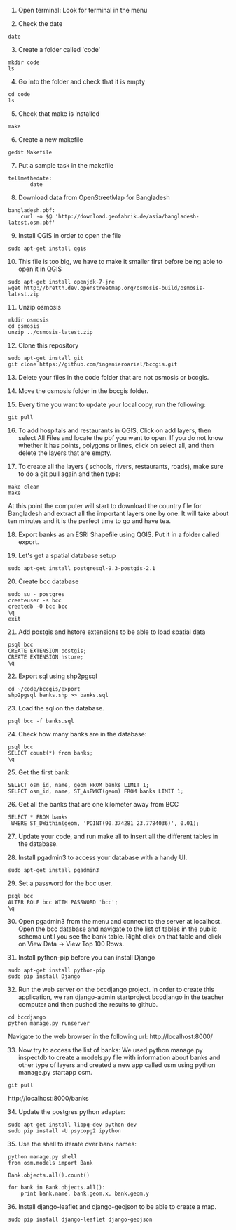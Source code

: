  1. Open terminal: Look for terminal in the menu

 2. Check the date 
  ```
  date
  ```

 3. Create a folder called 'code'
 
  ```
  mkdir code
  ls
  ```
 4. Go into the folder and check that it is empty
 
  ```
  cd code
  ls
  ```
  
 5. Check that make is installed
 ```
 make
 ```
 6. Create a new makefile
 ```
 gedit Makefile
 ```
 7. Put a sample task in the makefile
 
 ```
 tellmethedate:
	    date
 ```
 8. Download data from OpenStreetMap for Bangladesh
 
 ```
bangladesh.pbf:
     curl -o $@ 'http://download.geofabrik.de/asia/bangladesh-latest.osm.pbf'
 ```
 
 9. Install QGIS in order to open the file
 ```
 sudo apt-get install qgis
 ```
 
 10. This file is too big, we have to make it smaller first before being able to open it in QGIS
 ```
 sudo apt-get install openjdk-7-jre
 wget http://bretth.dev.openstreetmap.org/osmosis-build/osmosis-latest.zip
 ```
 
 11. Unzip osmosis
 ```
 mkdir osmosis
 cd osmosis
 unzip ../osmosis-latest.zip
 ```

 12. Clone this repository
 ```
 sudo apt-get install git
 git clone https://github.com/ingenieroariel/bccgis.git
 ``` 

 13. Delete your files in the code folder that are not osmosis or bccgis.

 14. Move the osmosis folder in the bccgis folder.

 15. Every time you want to update your local copy, run the following:
 ```
 git pull
 ```

 16. To add hospitals and restaurants in QGIS, Click on add layers, then select All Files and locate the pbf you want to open. If you do not know whether it has points, polygons or lines, click on select all, and then delete the layers that are empty.

 17. To create all the layers ( schools, rivers, restaurants, roads), make sure to do a git pull again and then type:

 ```
 make clean
 make
 ```

 At this point the computer will start to download the country file for Bangladesh and extract all the important layers one by one. It will take about ten minutes and it is the perfect time to go and have tea.

 18. Export banks as an ESRI Shapefile using QGIS. Put it in a folder called export.

 19. Let's get a spatial database setup
 ```
 sudo apt-get install postgresql-9.3-postgis-2.1
 ```

 20. Create bcc database
 ```
 sudo su - postgres
 createuser -s bcc
 createdb -O bcc bcc
 \q
 exit
 ```

 21. Add postgis and hstore extensions to be able to load spatial data
 ```
 psql bcc
 CREATE EXTENSION postgis;
 CREATE EXTENSION hstore;
 \q
 ```

 22. Export sql using shp2pgsql
 ```
 cd ~/code/bccgis/export
 shp2pgsql banks.shp >> banks.sql
 ```

 23. Load the sql on the database.
 ```
 psql bcc -f banks.sql
 ```

 24. Check how many banks are in the database:
  ```
 psql bcc
 SELECT count(*) from banks;
 \q
 ```

 25. Get the first bank

 ```
 SELECT osm_id, name, geom FROM banks LIMIT 1;
 SELECT osm_id, name, ST_AsEWKT(geom) FROM banks LIMIT 1;
 ```

 26. Get all the banks that are one kilometer away from BCC

 ```
 SELECT * FROM banks 
  WHERE ST_DWithin(geom, 'POINT(90.374281 23.7784036)', 0.01);
 ```

 27. Update your code, and run make all to insert all the different tables in the database.

 28. Install pgadmin3 to access your database with a handy UI.

 ```
 sudo apt-get install pgadmin3
 ```
 
 29. Set a password for the bcc user.

 ```
 psql bcc
 ALTER ROLE bcc WITH PASSWORD 'bcc';
 \q
 ```

 30. Open pgadmin3 from the menu and connect to the server at localhost. Open the bcc database and navigate to the list of tables in the public schema until you see the bank table. Right click on that table and click on View Data -> View Top 100 Rows.

 31. Install python-pip before you can install Django

 ```
 sudo apt-get install python-pip
 sudo pip install Django
 ```

 32. Run the web server on the bccdjango project.
 In order to create this application, we ran django-admin startproject bccdjango in the teacher computer and then pushed the results to github.

 ```
 cd bccdjango
 python manage.py runserver
 ```
 Navigate to the web browser in the following url:
 http://localhost:8000/

 33. Now try to access the list of banks:
 We used python manage.py inspectdb to create a models.py file with information about banks and other type of layers and created a new app called osm using python manage.py startapp osm.

 ```
 git pull
 ``` 
 http://localhost:8000/banks

 34. Update the postgres python adapter:

 ```
 sudo apt-get install libpq-dev python-dev
 sudo pip install -U psycopg2 ipython
 ```
 35. Use the shell to iterate over bank names:

 ```
 python manage.py shell
 from osm.models import Bank

 Bank.objects.all().count()

 for bank in Bank.objects.all():
     print bank.name, bank.geom.x, bank.geom.y
 ```

 36. Install django-leaflet and django-geojson to be able to create a map.

 ```
 sudo pip install django-leaflet django-geojson
 ```
































